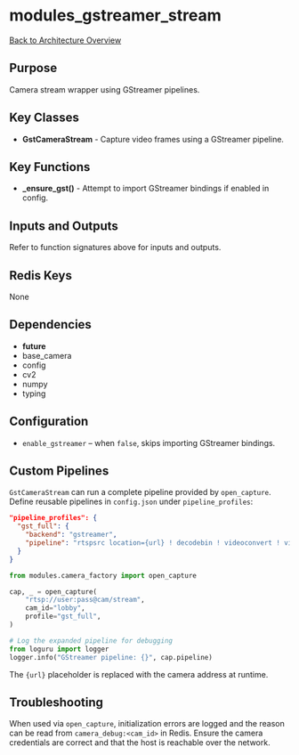 # modules_gstreamer_stream
[Back to Architecture Overview](../README.md)

## Purpose
Camera stream wrapper using GStreamer pipelines.

## Key Classes
- **GstCameraStream** - Capture video frames using a GStreamer pipeline.

## Key Functions
- **_ensure_gst()** - Attempt to import GStreamer bindings if enabled in config.

## Inputs and Outputs
Refer to function signatures above for inputs and outputs.

## Redis Keys
None

## Dependencies
- __future__
- base_camera
- config
- cv2
- numpy
- typing

## Configuration
- `enable_gstreamer` – when `false`, skips importing GStreamer bindings.

## Custom Pipelines
``GstCameraStream`` can run a complete pipeline provided by ``open_capture``.
Define reusable pipelines in ``config.json`` under ``pipeline_profiles``:

```json
"pipeline_profiles": {
  "gst_full": {
    "backend": "gstreamer",
    "pipeline": "rtspsrc location={url} ! decodebin ! videoconvert ! video/x-raw,format=BGR ! appsink"
  }
}
```

```python
from modules.camera_factory import open_capture

cap, _ = open_capture(
    "rtsp://user:pass@cam/stream",
    cam_id="lobby",
    profile="gst_full",
)

# Log the expanded pipeline for debugging
from loguru import logger
logger.info("GStreamer pipeline: {}", cap.pipeline)
```

The ``{url}`` placeholder is replaced with the camera address at runtime.

## Troubleshooting
When used via ``open_capture``, initialization errors are logged and the
reason can be read from ``camera_debug:<cam_id>`` in Redis. Ensure the camera
credentials are correct and that the host is reachable over the network.
